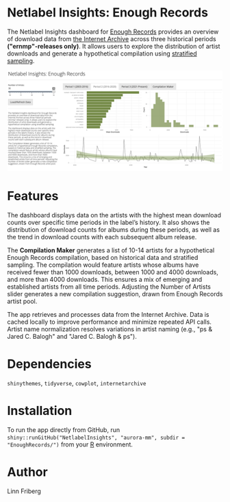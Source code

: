 # Netlabel Insights: Enough Records

The Netlabel Insights dashboard for [Enough Records](https://archive.org/details/enough_records) provides an overview of download data from [the Internet Archive](https://archive.org) across three historical periods **("ernmp"-releases only)**. It allows users to explore the distribution of artist downloads and generate a hypothetical compilation using [stratified sampling](https://en.wikipedia.org/wiki/Stratified_sampling).

![](screenshot.png?raw=true)

# Features

The dashboard displays data on the artists with the highest mean download counts over specific time periods in the label’s history. It also shows the distribution of download counts for albums during these periods, as well as the trend in download counts with each subsequent album release.

The **Compilation Maker** generates a list of 10-14 artists for a hypothetical Enough Records compilation, based on historical data and stratified sampling. The compilation would feature artists whose albums have received fewer than 1000 downloads, between 1000 and 4000 downloads, and more than 4000 downloads. This ensures a mix of emerging and established artists from all time periods. Adjusting the Number of Artists slider generates a new compilation suggestion, drawn from Enough Records artist pool.

The app retrieves and processes data from the Internet Archive. Data is cached locally to improve performance and minimize repeated API calls. Artist name normalization resolves variations in artist naming (e.g., "ps & Jared C. Balogh" and "Jared C. Balogh & ps").

# Dependencies

`shinythemes`, `tidyverse`, `cowplot`, `internetarchive`

# Installation

To run the app directly from GitHub, run `shiny::runGitHub("NetlabelInsights", "aurora-mm", subdir = "EnoughRecords/")` from your [R](https://www.r-project.org) environment.

# Author

Linn Friberg

